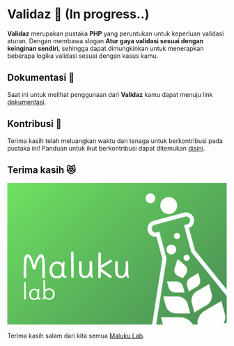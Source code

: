 # Validaz 🎨 (In progress..)
**Validaz** merupakan pustaka **PHP** yang peruntukan untuk keperluan validasi aturan. Dengan membawa slogan **Atur gaya validasi sesuai dengan keinginan sendiri**, sehingga dapat dimungkinkan untuk menerapkan beberapa logika validasi sesuai dengan kasus kamu.

## Dokumentasi 📖
Saat ini untuk melihat penggunaan dari **Validaz** kamu dapat menuju link [dokumentasi](#).

## Kontribusi 🤝
Terima kasih telah meluangkan waktu dan tenaga untuk berkontribusi pada pustaka ini! Panduan untuk ikut berkontribusi dapat ditemukan [disini](#).

## Terima kasih 😻
![Maluku Lab](malukulab.png)

Terima kasih salam dari kita semua [Maluku Lab](#).